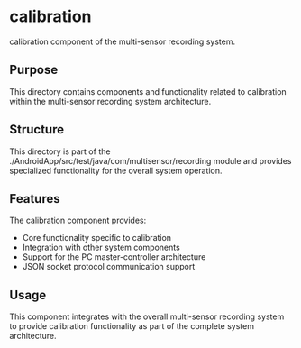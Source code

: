 # calibration

calibration component of the multi-sensor recording system.

## Purpose

This directory contains components and functionality related to calibration within the multi-sensor recording system architecture.

## Structure

This directory is part of the ./AndroidApp/src/test/java/com/multisensor/recording module and provides specialized functionality for the overall system operation.

## Features

The calibration component provides:
- Core functionality specific to calibration
- Integration with other system components
- Support for the PC master-controller architecture
- JSON socket protocol communication support

## Usage

This component integrates with the overall multi-sensor recording system to provide calibration functionality as part of the complete system architecture.
